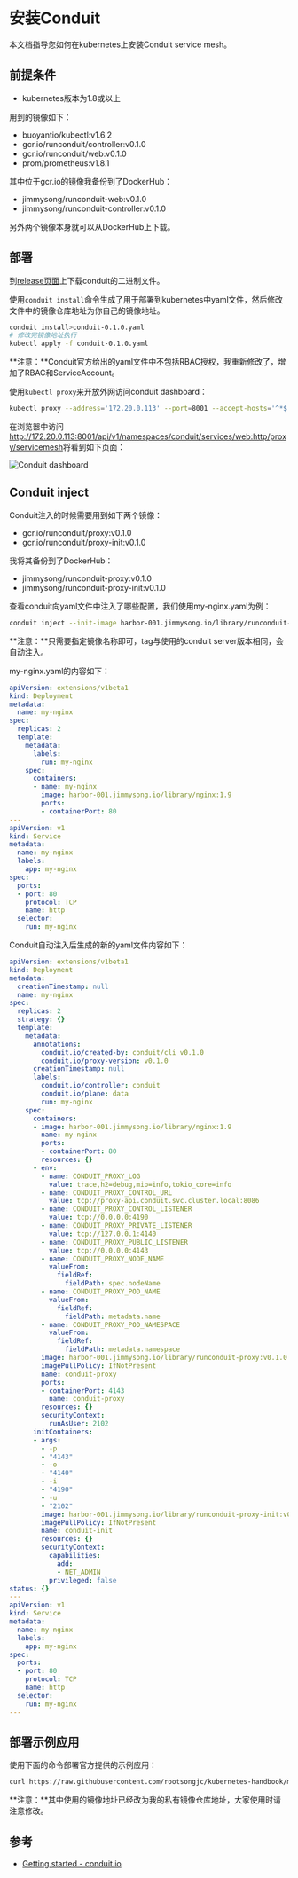 # 安装Conduit

本文档指导您如何在kubernetes上安装Conduit service mesh。

## 前提条件

- kubernetes版本为1.8或以上

用到的镜像如下：

- buoyantio/kubectl:v1.6.2
- gcr.io/runconduit/controller:v0.1.0
- gcr.io/runconduit/web:v0.1.0
- prom/prometheus:v1.8.1

其中位于gcr.io的镜像我备份到了DockerHub：

- jimmysong/runconduit-web:v0.1.0
- jimmysong/runconduit-controller:v0.1.0

另外两个镜像本身就可以从DockerHub上下载。

## 部署

到[release页面](https://github.com/runconduit/conduit/releases)上下载conduit的二进制文件。

使用`conduit install`命令生成了用于部署到kubernetes中yaml文件，然后修改文件中的镜像仓库地址为你自己的镜像地址。

```bash
conduit install>conduit-0.1.0.yaml
# 修改完镜像地址执行
kubectl apply -f conduit-0.1.0.yaml
```

**注意：**Conduit官方给出的yaml文件中不包括RBAC授权，我重新修改了，增加了RBAC和ServiceAccount。

使用`kubectl proxy`来开放外网访问conduit dashboard：

```bash
kubectl proxy --address='172.20.0.113' --port=8001 --accept-hosts='^*$'
```

在浏览器中访问<http://172.20.0.113:8001/api/v1/namespaces/conduit/services/web:http/proxy/servicemesh>将看到如下页面：

![Conduit dashboard](../images/conduit-dashboard.jpg)

## Conduit inject

Conduit注入的时候需要用到如下两个镜像：

- gcr.io/runconduit/proxy:v0.1.0
- gcr.io/runconduit/proxy-init:v0.1.0

我将其备份到了DockerHub：

- jimmysong/runconduit-proxy:v0.1.0
- jimmysong/runconduit-proxy-init:v0.1.0

查看conduit向yaml文件中注入了哪些配置，我们使用my-nginx.yaml为例：

```bash
conduit inject --init-image harbor-001.jimmysong.io/library/runconduit-proxy-init --proxy-image harbor-001.jimmysong.io/library/runconduit-proxy my-nginx.yaml|kubectl apply -f -
```

**注意：**只需要指定镜像名称即可，tag与使用的conduit server版本相同，会自动注入。

my-nginx.yaml的内容如下：

```yaml
apiVersion: extensions/v1beta1
kind: Deployment
metadata:
  name: my-nginx
spec:
  replicas: 2
  template:
    metadata:
      labels:
        run: my-nginx
    spec:
      containers:
      - name: my-nginx
        image: harbor-001.jimmysong.io/library/nginx:1.9
        ports:
        - containerPort: 80
---
apiVersion: v1
kind: Service
metadata:
  name: my-nginx
  labels:
    app: my-nginx
spec:
  ports:
  - port: 80
    protocol: TCP
    name: http
  selector:
    run: my-nginx
```

Conduit自动注入后生成的新的yaml文件内容如下：

```yaml
apiVersion: extensions/v1beta1
kind: Deployment
metadata:
  creationTimestamp: null
  name: my-nginx
spec:
  replicas: 2
  strategy: {}
  template:
    metadata:
      annotations:
        conduit.io/created-by: conduit/cli v0.1.0
        conduit.io/proxy-version: v0.1.0
      creationTimestamp: null
      labels:
        conduit.io/controller: conduit
        conduit.io/plane: data
        run: my-nginx
    spec:
      containers:
      - image: harbor-001.jimmysong.io/library/nginx:1.9
        name: my-nginx
        ports:
        - containerPort: 80
        resources: {}
      - env:
        - name: CONDUIT_PROXY_LOG
          value: trace,h2=debug,mio=info,tokio_core=info
        - name: CONDUIT_PROXY_CONTROL_URL
          value: tcp://proxy-api.conduit.svc.cluster.local:8086
        - name: CONDUIT_PROXY_CONTROL_LISTENER
          value: tcp://0.0.0.0:4190
        - name: CONDUIT_PROXY_PRIVATE_LISTENER
          value: tcp://127.0.0.1:4140
        - name: CONDUIT_PROXY_PUBLIC_LISTENER
          value: tcp://0.0.0.0:4143
        - name: CONDUIT_PROXY_NODE_NAME
          valueFrom:
            fieldRef:
              fieldPath: spec.nodeName
        - name: CONDUIT_PROXY_POD_NAME
          valueFrom:
            fieldRef:
              fieldPath: metadata.name
        - name: CONDUIT_PROXY_POD_NAMESPACE
          valueFrom:
            fieldRef:
              fieldPath: metadata.namespace
        image: harbor-001.jimmysong.io/library/runconduit-proxy:v0.1.0
        imagePullPolicy: IfNotPresent
        name: conduit-proxy
        ports:
        - containerPort: 4143
          name: conduit-proxy
        resources: {}
        securityContext:
          runAsUser: 2102
      initContainers:
      - args:
        - -p
        - "4143"
        - -o
        - "4140"
        - -i
        - "4190"
        - -u
        - "2102"
        image: harbor-001.jimmysong.io/library/runconduit-proxy-init:v0.1.0
        imagePullPolicy: IfNotPresent
        name: conduit-init
        resources: {}
        securityContext:
          capabilities:
            add:
            - NET_ADMIN
          privileged: false
status: {}
---
apiVersion: v1
kind: Service
metadata:
  name: my-nginx
  labels:
    app: my-nginx
spec:
  ports:
  - port: 80
    protocol: TCP
    name: http
  selector:
    run: my-nginx
---
```

## 部署示例应用

使用下面的命令部署官方提供的示例应用：

```bash
curl https://raw.githubusercontent.com/rootsongjc/kubernetes-handbook/master/manifests/conduit/emojivoto.yml | conduit inject --init-image harbor-001.jimmysong.io/library/runconduit-proxy-init --proxy-image harbor-001.jimmysong.io/library/runconduit-proxy - --skip-inbound-ports=80 | kubectl apply -f -
```

**注意：**其中使用的镜像地址已经改为我的私有镜像仓库地址，大家使用时请注意修改。

## 参考

- [Getting started - conduit.io](https://conduit.io/getting-started/)
